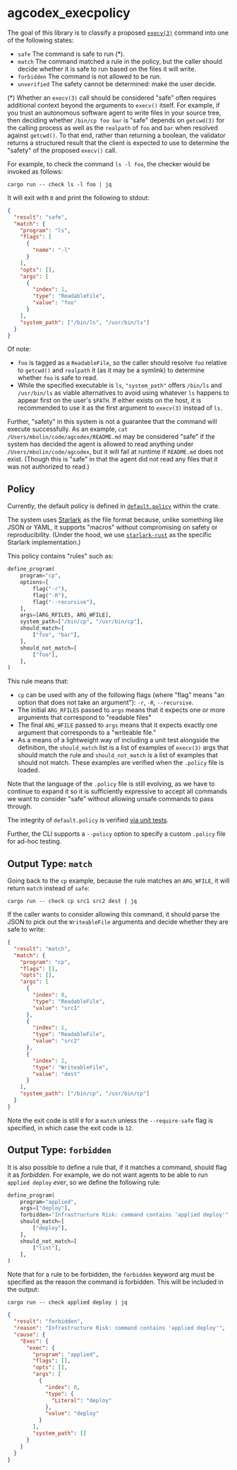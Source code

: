 # agcodex_execpolicy

The goal of this library is to classify a proposed [`execv(3)`](https://linux.die.net/man/3/execv) command into one of the following states:

- `safe` The command is safe to run (\*).
- `match` The command matched a rule in the policy, but the caller should decide whether it is safe to run based on the files it will write.
- `forbidden` The command is not allowed to be run.
- `unverified` The safety cannot be determined: make the user decide.

(\*) Whether an `execv(3)` call should be considered "safe" often requires additional context beyond the arguments to `execv()` itself. For example, if you trust an autonomous software agent to write files in your source tree, then deciding whether `/bin/cp foo bar` is "safe" depends on `getcwd(3)` for the calling process as well as the `realpath` of `foo` and `bar` when resolved against `getcwd()`.
To that end, rather than returning a boolean, the validator returns a structured result that the client is expected to use to determine the "safety" of the proposed `execv()` call.

For example, to check the command `ls -l foo`, the checker would be invoked as follows:

```shell
cargo run -- check ls -l foo | jq
```

It will exit with `0` and print the following to stdout:

```json
{
  "result": "safe",
  "match": {
    "program": "ls",
    "flags": [
      {
        "name": "-l"
      }
    ],
    "opts": [],
    "args": [
      {
        "index": 1,
        "type": "ReadableFile",
        "value": "foo"
      }
    ],
    "system_path": ["/bin/ls", "/usr/bin/ls"]
  }
}
```

Of note:

- `foo` is tagged as a `ReadableFile`, so the caller should resolve `foo` relative to `getcwd()` and `realpath` it (as it may be a symlink) to determine whether `foo` is safe to read.
- While the specified executable is `ls`, `"system_path"` offers `/bin/ls` and `/usr/bin/ls` as viable alternatives to avoid using whatever `ls` happens to appear first on the user's `$PATH`. If either exists on the host, it is recommended to use it as the first argument to `execv(3)` instead of `ls`.

Further, "safety" in this system is not a guarantee that the command will execute successfully. As an example, `cat /Users/mbolin/code/agcodex/README.md` may be considered "safe" if the system has decided the agent is allowed to read anything under `/Users/mbolin/code/agcodex`, but it will fail at runtime if `README.md` does not exist. (Though this is "safe" in that the agent did not read any files that it was not authorized to read.)

## Policy

Currently, the default policy is defined in [`default.policy`](./src/default.policy) within the crate.

The system uses [Starlark](https://bazel.build/rules/language) as the file format because, unlike something like JSON or YAML, it supports "macros" without compromising on safety or reproducibility. (Under the hood, we use [`starlark-rust`](https://github.com/facebook/starlark-rust) as the specific Starlark implementation.)

This policy contains "rules" such as:

```python
define_program(
    program="cp",
    options=[
        flag("-r"),
        flag("-R"),
        flag("--recursive"),
    ],
    args=[ARG_RFILES, ARG_WFILE],
    system_path=["/bin/cp", "/usr/bin/cp"],
    should_match=[
        ["foo", "bar"],
    ],
    should_not_match=[
        ["foo"],
    ],
)
```

This rule means that:

- `cp` can be used with any of the following flags (where "flag" means "an option that does not take an argument"): `-r`, `-R`, `--recursive`.
- The initial `ARG_RFILES` passed to `args` means that it expects one or more arguments that correspond to "readable files"
- The final `ARG_WFILE` passed to `args` means that it expects exactly one argument that corresponds to a "writeable file."
- As a means of a lightweight way of including a unit test alongside the definition, the `should_match` list is a list of examples of `execv(3)` args that should match the rule and `should_not_match` is a list of examples that should not match. These examples are verified when the `.policy` file is loaded.

Note that the language of the `.policy` file is still evolving, as we have to continue to expand it so it is sufficiently expressive to accept all commands we want to consider "safe" without allowing unsafe commands to pass through.

The integrity of `default.policy` is verified [via unit tests](./tests).

Further, the CLI supports a `--policy` option to specify a custom `.policy` file for ad-hoc testing.

## Output Type: `match`

Going back to the `cp` example, because the rule matches an `ARG_WFILE`, it will return `match` instead of `safe`:

```shell
cargo run -- check cp src1 src2 dest | jq
```

If the caller wants to consider allowing this command, it should parse the JSON to pick out the `WriteableFile` arguments and decide whether they are safe to write:

```json
{
  "result": "match",
  "match": {
    "program": "cp",
    "flags": [],
    "opts": [],
    "args": [
      {
        "index": 0,
        "type": "ReadableFile",
        "value": "src1"
      },
      {
        "index": 1,
        "type": "ReadableFile",
        "value": "src2"
      },
      {
        "index": 2,
        "type": "WriteableFile",
        "value": "dest"
      }
    ],
    "system_path": ["/bin/cp", "/usr/bin/cp"]
  }
}
```

Note the exit code is still `0` for a `match` unless the `--require-safe` flag is specified, in which case the exit code is `12`.

## Output Type: `forbidden`

It is also possible to define a rule that, if it matches a command, should flag it as _forbidden_. For example, we do not want agents to be able to run `applied deploy` _ever_, so we define the following rule:

```python
define_program(
    program="applied",
    args=["deploy"],
    forbidden="Infrastructure Risk: command contains 'applied deploy'",
    should_match=[
        ["deploy"],
    ],
    should_not_match=[
        ["lint"],
    ],
)
```

Note that for a rule to be forbidden, the `forbidden` keyword arg must be specified as the reason the command is forbidden. This will be included in the output:

```shell
cargo run -- check applied deploy | jq
```

```json
{
  "result": "forbidden",
  "reason": "Infrastructure Risk: command contains 'applied deploy'",
  "cause": {
    "Exec": {
      "exec": {
        "program": "applied",
        "flags": [],
        "opts": [],
        "args": [
          {
            "index": 0,
            "type": {
              "Literal": "deploy"
            },
            "value": "deploy"
          }
        ],
        "system_path": []
      }
    }
  }
}
```

